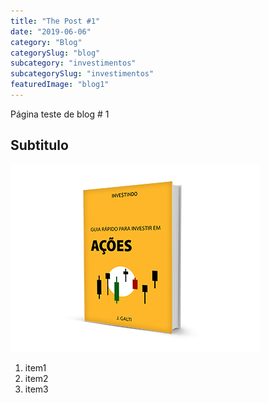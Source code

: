 ```yaml
---
title: "The Post #1"
date: "2019-06-06"
category: "Blog"
categorySlug: "blog"
subcategory: "investimentos"
subcategorySlug: "investimentos"
featuredImage: "blog1"
---
```


Página teste de blog # 1

## Subtitulo

![Capa do Livro](./capa-livro-acoes.jpg)

1. item1
2. item2
3. item3